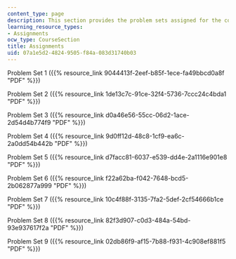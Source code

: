 ```yaml
---
content_type: page
description: This section provides the problem sets assigned for the course.
learning_resource_types:
- Assignments
ocw_type: CourseSection
title: Assignments
uid: 07a1e5d2-4824-9505-f84a-083d31740b03
---
```


Problem Set 1 ({{% resource_link 9044413f-2eef-b85f-1ece-fa49bbcd0a8f "PDF" %}})

Problem Set 2 ({{% resource_link 1de13c7c-91ce-32f4-5736-7ccc24c4bda1 "PDF" %}})

Problem Set 3 ({{% resource_link d0a46e56-55cc-06d2-1ace-2d54d4b774f9 "PDF" %}})

Problem Set 4 ({{% resource_link 9d0ff12d-48c8-1cf9-ea6c-2a0dd54b442b "PDF" %}})

Problem Set 5 ({{% resource_link d7facc81-6037-e539-dd4e-2a1116e901e8 "PDF" %}})

Problem Set 6 ({{% resource_link f22a62ba-f042-7648-bcd5-2b062877a999 "PDF" %}})

Problem Set 7 ({{% resource_link 10c4f88f-3135-7fa2-5def-2cf54666b1ce "PDF" %}})

Problem Set 8 ({{% resource_link 82f3d907-c0d3-484a-54bd-93e937617f2a "PDF" %}})

Problem Set 9 ({{% resource_link 02db86f9-af15-7b88-f931-4c908ef881f5 "PDF" %}})